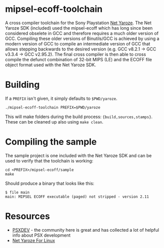 # mipsel-ecoff-toolchain
A cross compiler toolchain for the Sony Playstation [Net Yaroze](https://en.wikipedia.org/wiki/Net_Yaroze). The Net Yaroze SDK (included) used the mipsel-ecoff which has long since been considered obselete in GCC and therefore requires a much older version of GCC. Compiling these older versions of Binutils/GCC is achieved by using a modern version of GCC to compile an intermediate version of GCC that allows stepping backwards to the desired version (e.g. GCC v8.2.1 -> GCC v3.3.4 -> GCC v2.95.2). The final cross compiler is then able to cross compile the defunct combination of 32-bit MIPS (LE) and the ECOFF file object format used with the Net Yaroze SDK.

# Building

If a `PREFIX` isn't given, it simply defaults to `$PWD/yaroze`.

```
./mipsel-ecoff-toolchain PREFIX=$PWD/yaroze
```

This will make folders during the build process: `{build,sources,stamps}`. These can be cleaned up also using `make clean`.

# Compiling the sample

The sample project is one included with the Net Yaroze SDK and can be used to verify that the toolchain is working:

```
cd <PREFIX>/mipsel-ecoff/sample
make
```

Should produce a binary that looks like this:

```
$ file main
main: MIPSEL ECOFF executable (paged) not stripped - version 2.11
```

# Resources

 * [PSXDEV](http://www.psxdev.net/) - the community here is great and has collected a lot of helpful info about PSX development
 * [Net Yaroze For Linux](http://www.cebix.net/downloads/yarlinux.pdf)
